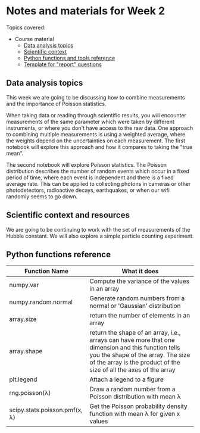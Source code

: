# Notes and materials for Week 2

Topics covered:

* Course material
  * [Data analysis topics](Week2.html#data-analysis-topics)
  * [Scientific context](Week2.html#scientific-context-and-resources)
  * [Python functions and tools reference](Week2.html#python-functions-reference)
  * [Template for "report" questions](https://docs.google.com/document/d/1uNPXYCd6IF-jAnPyq7k9pFP2x7VIohZZstGqm6t0WC8/edit?usp=sharing)


## Data analysis topics

This week we are going to be discussing how to combine measurements and the importance of Poisson statistics.

When taking data or reading through scientific results, you will encounter measurements of the same parameter which were taken by different instruments, or where you don't have access to the raw data. One approach to combining multiple measurements is using a weighted average, where the weights depend on the uncertainties on each measurement. The first notebook will explore this approach and how it compares to taking the "true mean".

The second notebook will explore Poisson statistics. The Poisson distribution describes the number of random events which occur in a fixed period of time, where each event is independent and there is a fixed average rate. This can be applied to collecting photons in cameras or other photodetectors, radioactive decays, earthquakes, or when our wifi randomly seems to go down.

## Scientific context and resources

We are going to be continuing to work with the set of measurements of the Hubble constant. We will also explore a simple particle counting experiment.

## Python functions reference

| Function Name                           | What it does |
| - | - |
| numpy.var                               | Compute the variance of the values in an array |
| numpy.random.normal                     | Generate random numbers from a normal or 'Gaussian' distribution |
| array.size                              | return the number of elements in an array |
| array.shape                             | return the shape of an array, i.e., arrays can have more that one dimension and this function tells you  the shape of the array.  The size of the array is the product of the size of all the axes of the array |
| plt.legend                              | Attach a legend to a figure |
| rng.poisson(λ)                          | Draw a random number from a Poisson distribution with mean λ|
| scipy.stats.poisson.pmf(x, λ)           | Get the Poisson probability density function with mean λ for given x values  |

<!--  LocalWords:  numpy.var plt.imshow plt.colorbar plt.legend
 -->